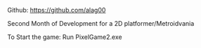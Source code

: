 Github: https://github.com/alag00

Second Month of Development for a 2D platformer/Metroidvania

To Start the game: Run PixelGame2.exe
